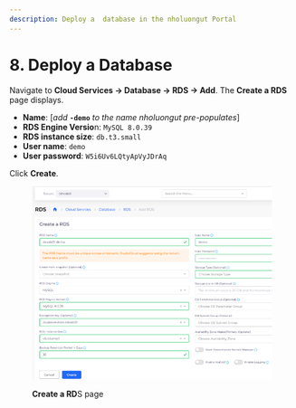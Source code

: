 ```yaml
---
description: Deploy a  database in the nholuongut Portal
---
```


# 8. Deploy a Database

Navigate to **Cloud Services -> Database -> RDS -> Add**. The **Create a RDS** page displays.&#x20;

* **Name**: \[_add_ **`-demo`** _to the name nholuongut pre-populates_]&#x20;
* **RDS Engine Versio**n: `MySQL 8.0.39`&#x20;
* **RDS instance size**: `db.t3.small`&#x20;
* **User name**: `demo`&#x20;
* **User password**: `W5i6Uv6LQtyApVyJDrAq`

Click **Create**.

<figure><img src="../../../.gitbook/assets/db.png" alt=""><figcaption><p><strong>Create a RD</strong>S page</p></figcaption></figure>
